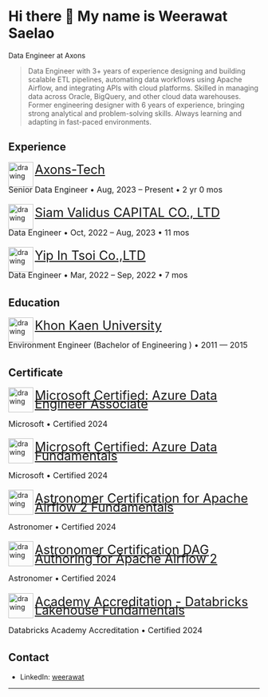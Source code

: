 # Hi there 👋 My name is Weerawat Saelao
Data Engineer at Axons

>Data Engineer with 3+ years of experience designing and building scalable ETL pipelines, automating data workflows using Apache Airflow, and integrating APIs with cloud platforms. Skilled in managing data across Oracle, BigQuery, and other cloud data warehouses. Former engineering designer with 6 years of experience, bringing strong analytical and problem-solving skills. Always learning and adapting in fast-paced environments.

## Experience

<img align="left" style="width: 50px;" src="https://www.axonstech.com/src/assets/img/logo.png" alt="drawing"/>
<p style="font-size: 25px; line-height: 0.7; text-decoration: underline solid #4879ffff;"><a href = "https://www.axonstech.com/">Axons-Tech</a></p>
<p style="font-size: 16px; line-height: 0.7; padding-bottom: 7px;">Senior Data Engineer • Aug, 2023 – Present • 2 yr 0 mos</p>

<img align="left" style="width: 50px;" src="https://siamvalidus.co.th/wp-content/uploads/2022/01/what-is-siam-validus.png" alt="drawing"/>
<p style="font-size: 25px; line-height: 0.7; text-decoration: underline solid #4879ffff;"><a href = "https://siamvalidus.co.th/">Siam Validus CAPITAL CO., LTD</a></p>
<p style="font-size: 16px; line-height: 0.7; padding-bottom: 7px;">Data Engineer • Oct, 2022 – Aug, 2023 • 11 mos</p>

<img align="left" style="width: 50px;" src="https://media.jobthai.com/v1/images/logo-pic-map/185828_logo_20220719161521.jpeg" alt="drawing"/>
<p style="font-size: 25px; line-height: 0.7; text-decoration: underline solid #4879ffff;"><a href = "https://www.yipintsoi.com/">Yip In Tsoi Co.,LTD</a></p>
<p style="font-size: 16px; line-height: 0.7; padding-bottom: 7px;">Data Engineer • Mar, 2022 – Sep, 2022 • 7 mos</p>

## Education

<img align="left" style="width: 50px;" src="https://www.kku.ac.th/wp-content/uploads/2022/01/1.-official-logo-2022-04-500x465.png" alt="drawing"/>
<p style="font-size: 25px; line-height: 0.7; text-decoration: underline solid #4879ffff;"><a href = "https://www.kku.ac.th/">Khon Kaen University</a></p>
<p style="font-size: 16px; line-height: 0.7; padding-bottom: 7px;">Environment Engineer (Bachelor of Engineering ) • 2011 — 2015</p>

## Certificate

<img align="left" style="width: 50px;" src="https://learn.microsoft.com/en-us/media/learn/certification/badges/microsoft-certified-associate-badge.svg" alt="drawing"/>
<p style="font-size: 25px; line-height: 0.7; text-decoration: underline solid #4879ffff;"><a href = "https://learn.microsoft.com/en-us/users/weerawatsaelao-7565/credentials/fe2fd81c3e008e6c?ref=https%3A%2F%2Fwww.linkedin.com%2F">Microsoft Certified: Azure Data Engineer Associate</a></p>
<p style="font-size: 16px; line-height: 0.7; padding-bottom: 7px;">Microsoft • Certified 2024</p>

<img align="left" style="width: 50px;" src="https://learn.microsoft.com/en-us/media/learn/certification/badges/microsoft-certified-fundamentals-badge.svg" alt="drawing"/>
<p style="font-size: 25px; line-height: 0.7; text-decoration: underline solid #4879ffff;"><a href = "https://learn.microsoft.com/en-us/users/WeerawatSaelao-7565/credentials/F2902C81E40E3010?ref=https%3A%2F%2Fweerawat-sl.github.io%2F">Microsoft Certified: Azure Data Fundamentals</a></p>
<p style="font-size: 16px; line-height: 0.7; padding-bottom: 7px;">Microsoft • Certified 2024</p>

<img align="left" style="width: 50px;" src="https://images.credly.com/images/655a478d-ecde-4a92-afcd-3c7be176ccf3/image.png" alt="drawing"/>
<p style="font-size: 25px; line-height: 0.7; text-decoration: underline solid #4879ffff;"><a href = "https://www.credly.com/badges/b1e106ae-7262-4b22-bbcb-0a30f5a98aa9/linked_in_profile">Astronomer Certification for Apache Airflow 2 Fundamentals</a></p>
<p style="font-size: 16px; line-height: 0.7; padding-bottom: 7px;">Astronomer • Certified 2024</p>

<img align="left" style="width: 50px;" src="https://images.credly.com/images/ed8e9dd4-2125-4e0b-9db1-57cf67de09d9/image.png" alt="drawing"/>
<p style="font-size: 25px; line-height: 0.7; text-decoration: underline solid #4879ffff;"><a href = "https://www.credly.com/badges/219087b7-3e7a-43fc-826a-683762bec20c/linked_in_profile">Astronomer Certification DAG Authoring for Apache Airflow 2</a></p>
<p style="font-size: 16px; line-height: 0.7; padding-bottom: 7px;">Astronomer • Certified 2024</p>

<img align="left" style="width: 50px;" src="https://templates.images.credential.net/16509948849242752807044385742422.png" alt="drawing"/>
<p style="font-size: 25px; line-height: 0.7; text-decoration: underline solid #4879ffff;"><a href = "https://credentials.databricks.com/87632773-fa28-41a5-9ebc-62ca48cf0f9b#gs.6p5iaw">Academy Accreditation - Databricks Lakehouse Fundamentals</a></p>
<p style="font-size: 16px; line-height: 0.7; padding-bottom: 7px;">Databricks Academy Accreditation • Certified 2024</p>

## Contact

- LinkedIn: [weerawat](https://www.linkedin.com/in/weerawat-s)

---
<!-- ![Weerawat's GitHub stats](https://github-readme-stats.vercel.app/api?username=Weerawat-sl&show=reviews,discussions_started,discussions_answered,prs_merged,prs_merged_percentage&show_icons=true&theme=dark) -->
<!--
**Weerawat-SL/Weerawat-SL** is a ✨ _special_ ✨ repository because its `README.md` (this file) appears on your GitHub profile.

Here are some ideas to get you started:

- 🔭 I’m currently working on ...
- 🌱 I’m currently learning ...
- 👯 I’m looking to collaborate on ...
- 🤔 I’m looking for help with ...
- 💬 Ask me about ...
- 📫 How to reach me: ...
- 😄 Pronouns: ...
- ⚡ Fun fact: ...
-->
